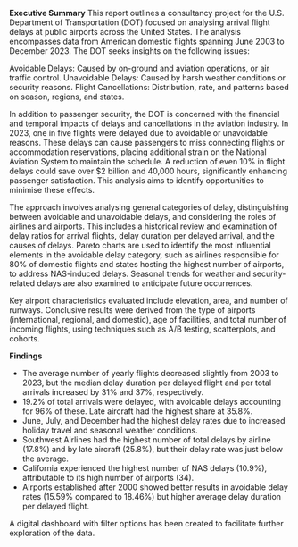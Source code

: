 **Executive Summary**
This report outlines a consultancy project for the U.S. Department of Transportation (DOT) focused on analysing arrival flight delays at public airports across the United States. The analysis encompasses data from American domestic flights spanning June 2003 to December 2023. The DOT seeks insights on the following issues:

Avoidable Delays: Caused by on-ground and aviation operations, or air traffic control.
Unavoidable Delays: Caused by harsh weather conditions or security reasons.
Flight Cancellations: Distribution, rate, and patterns based on season, regions, and states.

In addition to passenger security, the DOT is concerned with the financial and temporal impacts of delays and cancellations in the aviation industry. In 2023, one in five flights were delayed due to avoidable or unavoidable reasons. These delays can cause passengers to miss connecting flights or accommodation reservations, placing additional strain on the National Aviation System to maintain the schedule. A reduction of even 10% in flight delays could save over $2 billion and 40,000 hours, significantly enhancing passenger satisfaction. This analysis aims to identify opportunities to minimise these effects.

The approach involves analysing general categories of delay, distinguishing between avoidable and unavoidable delays, and considering the roles of airlines and airports. This includes a historical review and examination of delay ratios for arrival flights, delay duration per delayed arrival, and the causes of delays. Pareto charts are used to identify the most influential elements in the avoidable delay category, such as airlines responsible for 80% of domestic flights and states hosting the highest number of airports, to address NAS-induced delays. Seasonal trends for weather and security-related delays are also examined to anticipate future occurrences.

Key airport characteristics evaluated include elevation, area, and number of runways. Conclusive results were derived from the type of airports (international, regional, and domestic), age of facilities, and total number of incoming flights, using techniques such as A/B testing, scatterplots, and cohorts.

**Findings**
- The average number of yearly flights decreased slightly from 2003 to 2023, but the median delay duration per delayed flight and per total arrivals increased by 31% and 37%, respectively.
- 19.2% of total arrivals were delayed, with avoidable delays accounting for 96% of these. Late aircraft had the highest share at 35.8%.
- June, July, and December had the highest delay rates due to increased holiday travel and seasonal weather conditions.
- Southwest Airlines had the highest number of total delays by airline (17.8%) and by late aircraft (25.8%), but their delay rate was just below the average.
- California experienced the highest number of NAS delays (10.9%), attributable to its high number of airports (34).
- Airports established after 2000 showed better results in avoidable delay rates (15.59% compared to 18.46%) but higher average delay duration per delayed flight.

A digital dashboard with filter options has been created to facilitate further exploration of the data.
